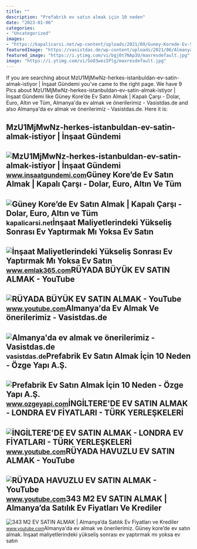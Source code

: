 ```yaml
---
title: ""
description: "Prefabrik ev satın almak i̇çin 10 neden"
date: "2023-01-06"
categories:
- "Uncategorized"
images:
- "https://kapalicarsi.net/wp-content/uploads/2021/09/Guney-Korede-Ev-Satin-Almak-1536x864.jpg"
featuredImage: "https://vasistdas.de/wp-content/uploads/2021/06/Almanyada-ev-satin-almak_2.jpg"
featured_image: "https://i.ytimg.com/vi/bgj0t7NAp3U/maxresdefault.jpg"
image: "https://i.ytimg.com/vi/SoO3wezIPlg/maxresdefault.jpg"
---
```


If you are searching about MzU1MjMwNz-herkes-istanbuldan-ev-satin-almak-istiyor | İnşaat Gündemi you've came to the right page. We have 9 Pics about MzU1MjMwNz-herkes-istanbuldan-ev-satin-almak-istiyor | İnşaat Gündemi like Güney Kore’de Ev Satın Almak | Kapalı Çarşı - Dolar, Euro, Altın ve Tüm, Almanya'da ev almak ve önerilerimiz - Vasistdas.de and also Almanya'da ev almak ve önerilerimiz - Vasistdas.de. Here it is:

MzU1MjMwNz-herkes-istanbuldan-ev-satin-almak-istiyor | İnşaat Gündemi
---------------------------------------------------------------------

 ![MzU1MjMwNz-herkes-istanbuldan-ev-satin-almak-istiyor | İnşaat Gündemi](https://www.insaatgundemi.com/wp-content/uploads/MzU1MjMwNz-herkes-istanbuldan-ev-satin-almak-istiyor.jpg) <small>www.insaatgundemi.com</small>Güney Kore’de Ev Satın Almak | Kapalı Çarşı - Dolar, Euro, Altın Ve Tüm
-----------------------------------------------------------------------

 ![Güney Kore’de Ev Satın Almak | Kapalı Çarşı - Dolar, Euro, Altın ve Tüm](https://kapalicarsi.net/wp-content/uploads/2021/09/Guney-Korede-Ev-Satin-Almak-1536x864.jpg) <small>kapalicarsi.net</small>İnşaat Maliyetlerindeki Yükseliş Sonrası Ev Yaptırmak Mı Yoksa Ev Satın
-----------------------------------------------------------------------

 ![İnşaat Maliyetlerindeki Yükseliş Sonrası Ev Yaptırmak Mı Yoksa Ev Satın](https://img.emlak365.com/rcman/Cw1280h720q95gc/storage/old/uploads/2021/10/ev-yaptirmak-mi-ev-satin-almak-mi-daha-karli.jpg) <small>www.emlak365.com</small>RÜYADA BÜYÜK EV SATIN ALMAK - YouTube
-------------------------------------

 ![RÜYADA BÜYÜK EV SATIN ALMAK - YouTube](https://i.ytimg.com/vi/SoO3wezIPlg/maxresdefault.jpg) <small>www.youtube.com</small>Almanya'da Ev Almak Ve önerilerimiz - Vasistdas.de
--------------------------------------------------

 ![Almanya'da ev almak ve önerilerimiz - Vasistdas.de](https://vasistdas.de/wp-content/uploads/2021/06/Almanyada-ev-satin-almak_2.jpg) <small>vasistdas.de</small>Prefabrik Ev Satın Almak İçin 10 Neden - Özge Yapı A.Ş.
-------------------------------------------------------

 ![Prefabrik Ev Satın Almak İçin 10 Neden - Özge Yapı A.Ş.](https://www.ozgeyapi.com/img/2019/02/prefabrik-ev-satin-almak-icin-10-neden.jpg) <small>www.ozgeyapi.com</small>İNGİLTERE'DE EV SATIN ALMAK - LONDRA EV FİYATLARI - TÜRK YERLEŞKELERİ
---------------------------------------------------------------------

 ![İNGİLTERE'DE EV SATIN ALMAK - LONDRA EV FİYATLARI - TÜRK YERLEŞKELERİ](https://i.ytimg.com/vi/OQuVzaGGeGI/maxresdefault.jpg) <small>www.youtube.com</small>RÜYADA HAVUZLU EV SATIN ALMAK - YouTube
---------------------------------------

 ![RÜYADA HAVUZLU EV SATIN ALMAK - YouTube](https://i.ytimg.com/vi/rcZ0nuZ-rMg/maxresdefault.jpg) <small>www.youtube.com</small>343 M2 EV SATIN ALMAK | Almanya’da Satılık Ev Fiyatları Ve Krediler
-------------------------------------------------------------------

 ![343 M2 EV SATIN ALMAK | Almanya’da Satılık Ev Fiyatları ve Krediler](https://i.ytimg.com/vi/bgj0t7NAp3U/maxresdefault.jpg) <small>www.youtube.com</small>Almanya'da ev almak ve önerilerimiz. Güney kore’de ev satın almak. İnşaat maliyetlerindeki yükseliş sonrası ev yaptırmak mı yoksa ev satın
